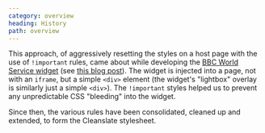 ```yaml
---
category: overview
heading: History
path: overview
---
```


This approach, of aggressively resetting the styles on a host page with the use of `!important` rules, came about while developing the [BBC World Service widget](http://www.bbc.co.uk/worldservice/programmes/000000_widget_terms.shtml) (see [this blog post](http://dharmafly.com/bbc-world-service-widget)). The widget is injected into a page, not with an `iframe`, but a simple `<div>` element (the widget's "lightbox" overlay is similarly just a simple `<div>`). The `!important` styles helped us to prevent any unpredictable CSS "bleeding" into the widget.

Since then, the various rules have been consolidated, cleaned up and extended, to form the Cleanslate stylesheet.
